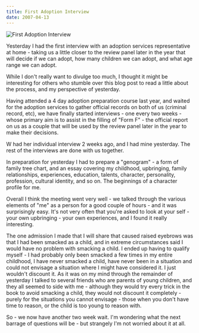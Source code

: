 ```yaml
---
title: First Adoption Interview
date: 2007-04-13
---
```


![First Adoption Interview](https://source.unsplash.com/npxXWgQ33ZQ/1600x900)

Yesterday I had the first interview with an adoption services representative at home - taking us a little closer to the review panel later in the year that will decide if we can adopt, how many children we can adopt, and what age range we can adopt.

While I don't really want to divulge too much, I thought it might be interesting for others who stumble over this blog post to read a little about the process, and my perspective of yesterday.

Having attended a 4 day adoption preparation course last year, and waited for the adoption services to gather official records on both of us (criminal record, etc), we have finally started interviews - one every two weeks - whose primary aim is to assist in the filling of "Form F" - the official report on us as a couple that will be used by the review panel later in the year to make their decisions.

W had her individual interview 2 weeks ago, and I had mine yesterday. The rest of the interviews are done with us together.

In preparation for yesterday I had to prepare a "genogram" - a form of family tree chart, and an essay covering my childhood, upbringing, family relationships, experiences, education, talents, character, personality, profession, cultural identity, and so on. The beginnings of a character profile for me.

Overall I think the meeting went very well - we talked through the various elements of "me" as a person for a good couple of hours - and it was surprisingly easy. It's not very often that you're asked to look at your self - your own upbringing - your own experiences, and I found it really interesting.

The one admission I made that I will share that caused raised eyebrows was that I had been smacked as a child, and in extreme circumstances said I would have no problem with smacking a child. I ended up having to qualify myself - I had probably only been smacked a few times in my entire childhood, I have never smacked a child, have never been in a situation and could not envisage a situation where I might have considered it. I just wouldn't discount it. As it was on my mind through the remainder of yesterday I talked to several friends who are parents of young children, and they all seemed to side with me - although they would try every trick in the book to avoid smacking a child, they would not discount it completely - purely for the situations you cannot envisage - those when you don't have time to reason, or the child is too young to reason with.

So - we now have another two week wait. I'm wondering what the next barrage of questions will be - but strangely I'm not worried about it at all.